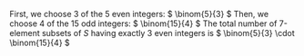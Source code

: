 First, we choose 3 of the 5 even integers: $ \binom{5}{3} $
Then, we choose 4 of the 15 odd integers: $ \binom{15}{4} $
The total number of 7-element subsets of $S$ having exactly 3 even integers is $ \binom{5}{3} \cdot \binom{15}{4} $
